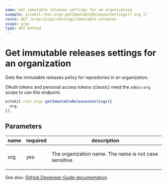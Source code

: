 ```yaml
---
name: Get immutable releases settings for an organization
example: octokit.rest.orgs.getImmutableReleasesSettings({ org })
route: GET /orgs/{org}/settings/immutable-releases
scope: orgs
type: API method
---
```


# Get immutable releases settings for an organization

Gets the immutable releases policy for repositories in an organization.

OAuth tokens and personal access tokens (classic) need the `admin:org` scope to use this endpoint.

```js
octokit.rest.orgs.getImmutableReleasesSettings({
  org,
});
```

## Parameters

<table>
  <thead>
    <tr>
      <th>name</th>
      <th>required</th>
      <th>description</th>
    </tr>
  </thead>
  <tbody>
    <tr><td>org</td><td>yes</td><td>

The organization name. The name is not case sensitive.

</td></tr>
  </tbody>
</table>

See also: [GitHub Developer Guide documentation](https://docs.github.com/rest/orgs/orgs#get-immutable-releases-settings-for-an-organization).
